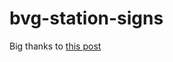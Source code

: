 # bvg-station-signs

Big thanks to [this post](https://medium.com/@ValentinHervieu/how-i-used-google-photos-to-host-my-website-pictures-gallery-d49f037c8e3c)

